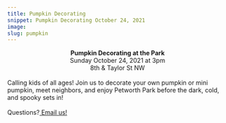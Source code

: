 ```yaml
---
title: Pumpkin Decorating
snippet: Pumpkin Decorating October 24, 2021
image:
slug: pumpkin
---
```

<center><b>Pumpkin Decorating at the Park</b><br>
Sunday October 24, 2021 at 3pm<br>
8th & Taylor St NW<br></center>
<br>
Calling kids of all ages! Join us to decorate your own pumpkin or mini pumpkin, meet neighbors, and enjoy Petworth Park before the dark, cold, and spooky sets in!<br>
<br>
Questions?<a href="mailto:friendsofpetworthpark@gmail.com"> Email us!</a>

